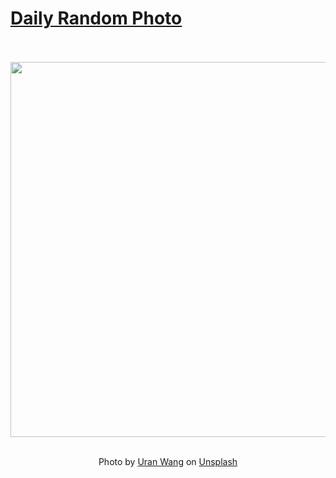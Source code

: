# [Daily Random Photo](https://www.dailyrandomphoto.com/)

<div align="center">
  <br>
  <br>
  <a href="https://www.dailyrandomphoto.com/p/2025/2025-03-08/"><img src="https://images.unsplash.com/photo-1738848392298-cf0b62edc750?crop=entropy&cs=tinysrgb&fit=max&fm=jpg&ixid=M3w3NzUwOHwwfDF8cmFuZG9tfHx8fHx8fHx8MTc0MTM5Mzk4OXw&ixlib=rb-4.0.3&q=80&w=1080" width="600px"></a>
  <br>
  <br>
  <p class="has-text-grey">Photo by <a href="https://unsplash.com/@uranwang?utm_source=Daily%20Random%20Photo&amp;utm_medium=referral" target="_blank" rel="noopener noreferrer">Uran Wang</a> on <a href="https://unsplash.com/photos/a-view-of-a-mountain-range-from-a-distance-c3ZDKwT2nD8?utm_source=Daily%20Random%20Photo&amp;utm_medium=referral" target="_blank" rel="noopener noreferrer">Unsplash</a></p>
</div>
